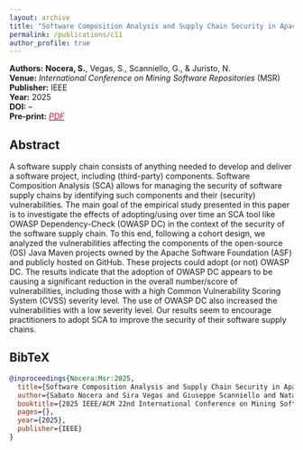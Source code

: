 ```yaml
---
layout: archive
title: "Software Composition Analysis and Supply Chain Security in Apache Projects: an Empirical Study"
permalink: /publications/c11
author_profile: true
---
```


<meta charset="UTF-8">
<meta name="citation_title" content="Software Composition Analysis and Supply Chain Security in Apache Projects: an Empirical Study"/>
<meta name="citation_author" content="Nocera, S."/>
<meta name="citation_author" content="Vegas, S."/>
<meta name="citation_author" content="Scanniello, G."/>
<meta name="citation_author" content="Juristo, N."/>
<meta name="citation_publication_date" content="2025"/>
<meta name="citation_conference_title" content="International Conference on Mining Software Repositories"/>
<meta name="citation_pdf_url" content="https://sabato-nocera.github.io/files/msr2025.pdf"/>
  
<link rel="stylesheet" href="https://cdnjs.cloudflare.com/ajax/libs/font-awesome/4.7.0/css/font-awesome.min.css">


**Authors:** **Nocera, S.**, Vegas, S., Scanniello, G., & Juristo, N.  
**Venue:** _International Conference on Mining Software Repositories_ (MSR)  
**Publisher:** IEEE  
**Year:** 2025  
**DOI:** –  
**Pre‑print:** [<i class="fa fa-file-pdf-o" style="color:red">PDF</i>](https://sabato-nocera.github.io/files/msr2025.pdf)


## Abstract


A software supply chain consists of anything needed to develop and deliver a software project, including (third-party) components. Software Composition Analysis (SCA) allows for managing the security of software supply chains by identifying such components and their (security) vulnerabilities. The main goal of the empirical study presented in this paper is to investigate the effects of adopting/using over time an SCA tool like OWASP Dependency-Check (OWASP DC) in the context of the security of the software supply chain. To this end, following a cohort design, we analyzed the vulnerabilities affecting the components of the open-source (OS) Java Maven projects owned by the Apache Software Foundation (ASF) and publicly hosted on GitHub. These projects could adopt (or not) OWASP DC. The results indicate that the adoption of OWASP DC appears to be causing a significant reduction in the overall number/score of vulnerabilities, including those with a high Common Vulnerability Scoring System (CVSS) severity level. The use of OWASP DC also increased the vulnerabilities with a low severity level. Our results seem to encourage practitioners to adopt SCA to improve the security of their software supply chains.


## BibTeX


```bibtex
@inproceedings{Nocera:Msr:2025,
  title={Software Composition Analysis and Supply Chain Security in Apache Projects: an Empirical Study},
  author={Sabato Nocera and Sira Vegas and Giuseppe Scanniello and Natalia Juristo},
  booktitle={2025 IEEE/ACM 22nd International Conference on Mining Software Repositories (MSR)},
  pages={},
  year={2025},
  publisher={IEEE}
}

